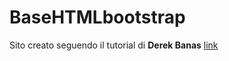 # BaseHTMLbootstrap

Sito creato seguendo il tutorial di **Derek Banas** [link](https://www.youtube.com/watch?v=gqOEoUR5RHg)
